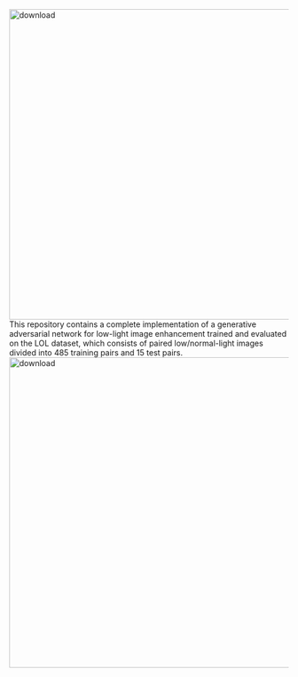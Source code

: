 <img width="1490" height="559" alt="download" src="https://github.com/user-attachments/assets/c57b983a-42e4-4ebf-8d8f-856f7a66e407" />
This repository contains a complete implementation of a generative adversarial network for low-light image enhancement trained and evaluated on the LOL dataset, which consists of paired low/normal-light images divided into 485 training pairs and 15 test pairs.
<img width="1490" height="559" alt="download" src="https://github.com/user-attachments/assets/bb6b5a24-54b8-48c8-b565-f95e07278b73" />
